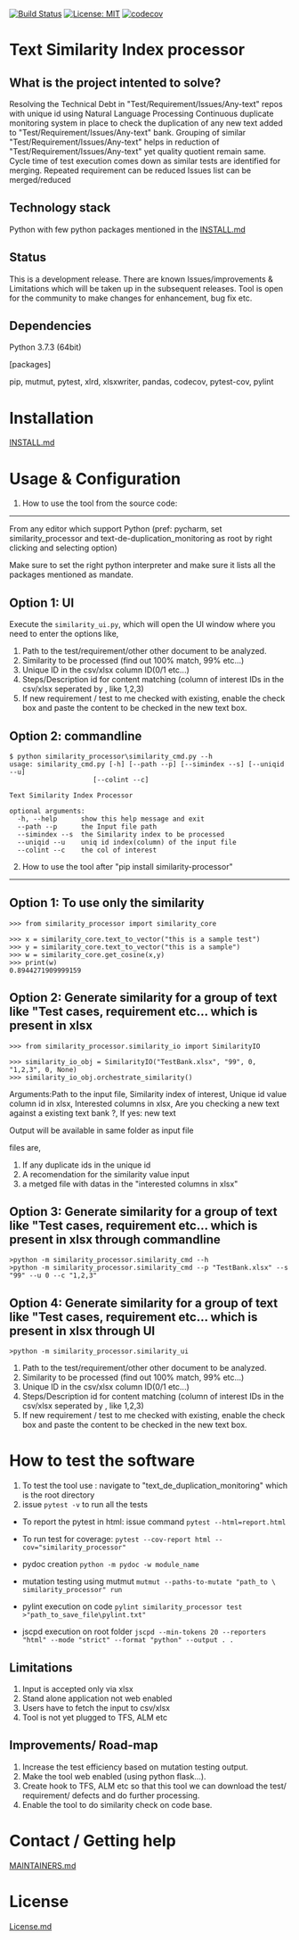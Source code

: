 [![Build Status](https://travis-ci.com/philips-software/TextSimilarityProcessor.svg?branch=master)](https://travis-ci.com/philips-software/TextSimilarityProcessor)
[![License: MIT](https://img.shields.io/badge/License-MIT-yellow.svg)](https://opensource.org/licenses/MIT)
[![codecov](https://codecov.io/gh/philips-software/TextSimilarityProcessor/branch/master/graph/badge.svg)](https://codecov.io/gh/philips-software/TextSimilarityProcessor)


Text Similarity Index processor
====================
What is the project intented to solve?
--------
Resolving the Technical Debt in "Test/Requirement/Issues/Any-text" repos with unique id using Natural Language Processing Continuous 
duplicate monitoring system in place to check the duplication of any new text added to "Test/Requirement/Issues/Any-text" bank. 
Grouping of similar "Test/Requirement/Issues/Any-text" helps in reduction of "Test/Requirement/Issues/Any-text" yet quality quotient remain same.  
Cycle time of test execution comes down as similar tests are identified for merging. 
Repeated requirement can be reduced Issues list can be merged/reduced


Technology stack 
--------
Python with few python packages mentioned in the [INSTALL.md](INSTALL.md) 

Status 
-------- 
This is a development release. There are known Issues/improvements & Limitations which will be taken up in the subsequent releases. Tool is open for the community to make changes for enhancement, bug fix etc.

Dependencies
--------
Python 3.7.3 (64bit)
 
[packages]

pip,
mutmut,
pytest,
xlrd,
xlsxwriter,
pandas,
codecov,
pytest-cov,
pylint

Installation
====================
[INSTALL.md](INSTALL.md) 

Usage & Configuration
====================
1. How to use the tool from the source code:
--------

From any editor which support Python (pref: pycharm, set similarity_processor and text-de-duplication_monitoring as root by
right clicking and selecting option)

Make sure to set the right python interpreter and make sure it lists all the packages mentioned as mandate.

Option 1: UI
--------
Execute the `similarity_ui.py`, which will open the UI window where you need to enter the options like,

1. Path to the test/requirement/other other document to be analyzed.
2. Similarity to be processed (find out 100% match, 99% etc...)
3. Unique ID in the csv/xlsx column ID(0/1 etc...)
4. Steps/Description id for content matching (column of interest IDs in the csv/xlsx seperated by , like 1,2,3)
5. If new requirement / test to me checked with existing, enable the check box and paste the content to be checked in
the new text box.

Option 2: commandline
--------
```
$ python similarity_processor\similarity_cmd.py --h
usage: similarity_cmd.py [-h] [--path --p] [--simindex --s] [--uniqid --u]
                     [--colint --c]

Text Similarity Index Processor

optional arguments:
  -h, --help      show this help message and exit
  --path --p      the Input file path
  --simindex --s  the Similarity index to be processed
  --uniqid --u    uniq id index(column) of the input file
  --colint --c    the col of interest
``` 


2. How to use the tool after "pip install similarity-processor"
-----------------------------------------------------------

Option 1: To use only the similarity 
------------------------------------
```
>>> from similarity_processor import similarity_core

>>> x = similarity_core.text_to_vector("this is a sample test")
>>> y = similarity_core.text_to_vector("this is a sample")
>>> w = similarity_core.get_cosine(x,y)
>>> print(w)
0.8944271909999159
```
Option 2: Generate similarity for a group of text
like "Test cases, requirement etc... which is present in xlsx
-------------------------------------------------------------
```
>>> from similarity_processor.similarity_io import SimilarityIO

>>> similarity_io_obj = SimilarityIO("TestBank.xlsx", "99", 0, "1,2,3", 0, None)
>>> similarity_io_obj.orchestrate_similarity()
```
Arguments:Path to the input file, Similarity index of interest, Unique id value column id in xlsx, Interested columns in xlsx, Are you checking a new text against a existing text bank ?, If yes: new text

Output will be available in same folder as input file

files are,
1. If any duplicate ids in the unique id
2. A recomendation for the similarity value input
3. a metged file with datas in the "interested columns in xlsx"

Option 3: Generate similarity for a group of text
like "Test cases, requirement etc... which is present in xlsx
through commandline
-------------------------------------------------------------
```
>python -m similarity_processor.similarity_cmd --h
>python -m similarity_processor.similarity_cmd --p "TestBank.xlsx" --s "99" --u 0 --c "1,2,3"
```

Option 4: Generate similarity for a group of text
like "Test cases, requirement etc... which is present in xlsx
through UI
-------------------------------------------------------------
```
>python -m similarity_processor.similarity_ui
```
1. Path to the test/requirement/other other document to be analyzed.
2. Similarity to be processed (find out 100% match, 99% etc...)
3. Unique ID in the csv/xlsx column ID(0/1 etc...)
4. Steps/Description id for content matching (column of interest IDs in the csv/xlsx seperated by , like 1,2,3)
5. If new requirement / test to me checked with existing, enable the check box and paste the content to be checked in
the new text box.

How to test the software
====================
1. To test the tool use : navigate to "text_de_duplication_monitoring" which is the root directory
2. issue `pytest -v` to run all the tests

- To report the pytest in html:
issue command `pytest --html=report.html`

- To run test for coverage:
`pytest --cov-report html --cov="similarity_processor"`

- pydoc creation 
`python -m pydoc -w module_name`

- mutation testing using mutmut
`mutmut --paths-to-mutate "path_to \ similarity_processor" run`

- pylint execution on code
`pylint similarity_processor test >"path_to_save_file\pylint.txt"`

- jscpd execution on root folder
`jscpd --min-tokens 20 --reporters "html" --mode "strict" --format "python" --output . .`

Limitations
--------
1. Input is accepted only via xlsx
2. Stand alone application not web enabled
3. Users have to fetch the input to csv/xlsx
4. Tool is not yet plugged to TFS, ALM etc


Improvements/ Road-map
--------
1. Increase the test efficiency based on mutation testing output.
2. Make the tool web enabled (using python flask...).
3. Create hook to TFS, ALM etc so that this tool we can download the test/ requirement/ defects
and do further processing.
4. Enable the tool to do similarity check on code base.


Contact / Getting help
====================
[MAINTAINERS.md](MAINTAINERS.md) 

License
====================
[License.md](LICENSE.md) 
